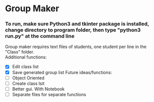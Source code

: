 # Group Maker
### To run, make sure Python3 and tkinter package is installed, change directory to program folder, then type "python3 run.py" at the command line

Group maker requires text files of students, one student per line in the "Class" folder.</br>
Additional functions:</br>
- [x] Edit class list
- [x] Save generated group list
Future ideas/functions:</br>
- [ ] Object Oriented
- [ ] Create class lsit
- [ ] Better gui. With Notebook
- [ ] Separate files for separate functions
